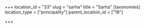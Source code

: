 +++
location_id = "33"
slug = "sarha"
title = "Sarha"
[taxonomies]
location_type = ["principality"]
parent_location_id = ["19"]

+++


